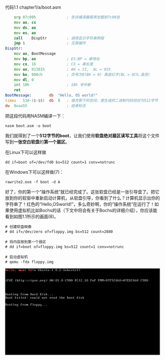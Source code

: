 
代码1.1 chapter1/a/boot.asm

```asm
	org	07c00h			    ; 告诉编译器程序加载到7c00处
	mov	ax, cs
	mov	ds, ax
	mov	es, ax
	call	DispStr			; 调用显示字符串例程
	jmp	$			        ; 无限循环
DispStr:
	mov	ax, BootMessage
	mov	bp, ax			    ; ES:BP = 串地址
	mov	cx, 16			    ; CX = 串长度
	mov	ax, 01301h		    ; AH = 13,  AL = 01h
	mov	bx, 000ch		    ; 页号为0(BH = 0) 黑底红字(BL = 0Ch,高亮)
	mov	dl, 0
	int	10h			        ; 10h 号中断
	ret
BootMessage:		db	"Hello, OS world!"
times 	510-($-$$)	db	0	; 填充剩下的空间，使生成的二进制代码恰好为512字节
dw 	0xaa55				    ; 结束标志
```

把这段代码用NASM编译一下：

```
nasm boot.asm -o boot
```

我们就得到了一个**512字节的boot**，让我们使用**软盘绝对扇区读写工具**将这个文件写到**一张空白软盘**的**第一个扇区**。

在Linux下可以这样做

```
dd if=boot of=/dev/fd0 bs=512 count=1 conv=notrunc
```

在Windows下可以这样做(7)：

```
rawrite2.exe -f boot -d A
```

好了，你的第一个“操作系统”就已经完成了。这张软盘已经是一张引导盘了。把它放到你的软驱中重新启动计算机，从软盘引导，你看到了什么？计算机显示出你的字符串了！红色的“Hello,OSworld!”，多么奇妙啊，你的“操作系统”在运行了！如果使用虚拟机比如Bochs的话（下文中将会有关于Bochs的详细介绍），你应该能看到如图1.1所示的画面(8)。

```
# 创建软盘映像
# dd if=/dev/zero of=floppy.img bs=512 count=2880

# 将内容放到第一个扇区
# dd if=boot of=floppy.img bs=512 count=1 conv=notrunc

# 启动虚拟机
# qemu -fda floppy.img 
```

![2020-02-08-18-18-09.png](./images/2020-02-08-18-18-09.png)